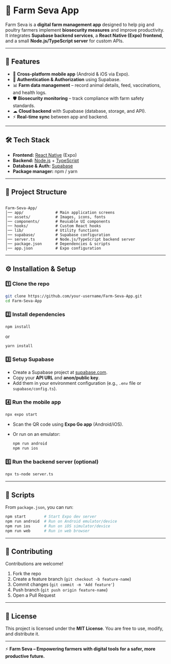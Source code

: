 
# 🌾 Farm Seva App

Farm Seva is a **digital farm management app** designed to help pig and poultry farmers implement **biosecurity measures** and improve productivity.  
It integrates **Supabase backend services**, a **React Native (Expo) frontend**, and a small **Node.js/TypeScript server** for custom APIs.

---

## 🚀 Features
- 📱 **Cross-platform mobile app** (Android & iOS via Expo).  
- 🔐 **Authentication & Authorization** using Supabase.  
- 📊 **Farm data management** – record animal details, feed, vaccinations, and health logs.  
- 🛡 **Biosecurity monitoring** – track compliance with farm safety standards.  
- ☁ **Cloud backend** with Supabase (database, storage, and API).  
- ⚡ **Real-time sync** between app and backend.  

---

## 🛠 Tech Stack
- **Frontend:** [React Native](https://reactnative.dev/) (Expo)  
- **Backend:** [Node.js](https://nodejs.org/) + [TypeScript](https://www.typescriptlang.org/)  
- **Database & Auth:** [Supabase](https://supabase.com/)  
- **Package manager:** npm / yarn  

---

## 📂 Project Structure
```

Farm-Seva-App/
│── app/              # Main application screens
│── assets/           # Images, icons, fonts
│── components/       # Reusable UI components
│── hooks/            # Custom React hooks
│── lib/              # Utility functions
│── supabase/         # Supabase configuration
│── server.ts         # Node.js/TypeScript backend server
│── package.json      # Dependencies & scripts
│── app.json          # Expo configuration

````

---

## ⚙️ Installation & Setup

### 1️⃣ Clone the repo
```bash
git clone https://github.com/your-username/Farm-Seva-App.git
cd Farm-Seva-App
````

### 2️⃣ Install dependencies

```bash
npm install
```

or

```bash
yarn install
```

### 3️⃣ Setup Supabase

* Create a Supabase project at [supabase.com](https://supabase.com/).
* Copy your **API URL** and **anon/public key**.
* Add them in your environment configuration (e.g., `.env` file or `supabase/config.ts`).

### 4️⃣ Run the mobile app

```bash
npx expo start
```

* Scan the QR code using **Expo Go app** (Android/iOS).
* Or run on an emulator:

  ```bash
  npm run android
  npm run ios
  ```

### 5️⃣ Run the backend server (optional)

```bash
npx ts-node server.ts
```

---

## 📜 Scripts

From `package.json`, you can run:

```bash
npm start        # Start Expo dev server
npm run android  # Run on Android emulator/device
npm run ios      # Run on iOS simulator/device
npm run web      # Run in web browser
```

---

## 🤝 Contributing

Contributions are welcome!

1. Fork the repo
2. Create a feature branch (`git checkout -b feature-name`)
3. Commit changes (`git commit -m 'Add feature'`)
4. Push branch (`git push origin feature-name`)
5. Open a Pull Request

---

## 📄 License

This project is licensed under the **MIT License**.
You are free to use, modify, and distribute it.

---

⚡ **Farm Seva – Empowering farmers with digital tools for a safer, more productive future.**

